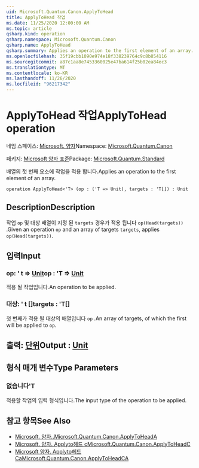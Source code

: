 ```yaml
---
uid: Microsoft.Quantum.Canon.ApplyToHead
title: ApplyToHead 작업
ms.date: 11/25/2020 12:00:00 AM
ms.topic: article
qsharp.kind: operation
qsharp.namespace: Microsoft.Quantum.Canon
qsharp.name: ApplyToHead
qsharp.summary: Applies an operation to the first element of an array.
ms.openlocfilehash: 35f19cbb1090e974e18f338239764c9c8b854116
ms.sourcegitcommit: a87c1aa8e7453360025e47ba614f25b02ea84ec3
ms.translationtype: MT
ms.contentlocale: ko-KR
ms.lasthandoff: 11/26/2020
ms.locfileid: "96217342"
---
```

# <a name="applytohead-operation"></a><span data-ttu-id="5d48d-102">ApplyToHead 작업</span><span class="sxs-lookup"><span data-stu-id="5d48d-102">ApplyToHead operation</span></span>

<span data-ttu-id="5d48d-103">네임 스페이스: [Microsoft. 양자](xref:Microsoft.Quantum.Canon)</span><span class="sxs-lookup"><span data-stu-id="5d48d-103">Namespace: [Microsoft.Quantum.Canon](xref:Microsoft.Quantum.Canon)</span></span>

<span data-ttu-id="5d48d-104">패키지: [Microsoft 양자 표준](https://nuget.org/packages/Microsoft.Quantum.Standard)</span><span class="sxs-lookup"><span data-stu-id="5d48d-104">Package: [Microsoft.Quantum.Standard](https://nuget.org/packages/Microsoft.Quantum.Standard)</span></span>


<span data-ttu-id="5d48d-105">배열의 첫 번째 요소에 작업을 적용 합니다.</span><span class="sxs-lookup"><span data-stu-id="5d48d-105">Applies an operation to the first element of an array.</span></span>

```qsharp
operation ApplyToHead<'T> (op : ('T => Unit), targets : 'T[]) : Unit
```


## <a name="description"></a><span data-ttu-id="5d48d-106">Description</span><span class="sxs-lookup"><span data-stu-id="5d48d-106">Description</span></span>

<span data-ttu-id="5d48d-107">작업 `op` 및 대상 배열이 지정 된 `targets` 경우가 적용 됩니다 `op(Head(targets))` .</span><span class="sxs-lookup"><span data-stu-id="5d48d-107">Given an operation `op` and an array of targets `targets`, applies `op(Head(targets))`.</span></span>

## <a name="input"></a><span data-ttu-id="5d48d-108">입력</span><span class="sxs-lookup"><span data-stu-id="5d48d-108">Input</span></span>

### <a name="op--t--unit"></a><span data-ttu-id="5d48d-109">op: ' t => [Unit](xref:microsoft.quantum.lang-ref.unit)</span><span class="sxs-lookup"><span data-stu-id="5d48d-109">op : 'T => [Unit](xref:microsoft.quantum.lang-ref.unit)</span></span> 

<span data-ttu-id="5d48d-110">적용 될 작업입니다.</span><span class="sxs-lookup"><span data-stu-id="5d48d-110">An operation to be applied.</span></span>


### <a name="targets--t"></a><span data-ttu-id="5d48d-111">대상: ' t []</span><span class="sxs-lookup"><span data-stu-id="5d48d-111">targets : 'T[]</span></span>

<span data-ttu-id="5d48d-112">첫 번째가 적용 될 대상의 배열입니다 `op` .</span><span class="sxs-lookup"><span data-stu-id="5d48d-112">An array of targets, of which the first will be applied to `op`.</span></span>



## <a name="output--unit"></a><span data-ttu-id="5d48d-113">출력: [단위](xref:microsoft.quantum.lang-ref.unit)</span><span class="sxs-lookup"><span data-stu-id="5d48d-113">Output : [Unit](xref:microsoft.quantum.lang-ref.unit)</span></span>



## <a name="type-parameters"></a><span data-ttu-id="5d48d-114">형식 매개 변수</span><span class="sxs-lookup"><span data-stu-id="5d48d-114">Type Parameters</span></span>

### <a name="t"></a><span data-ttu-id="5d48d-115">없습니다</span><span class="sxs-lookup"><span data-stu-id="5d48d-115">'T</span></span>

<span data-ttu-id="5d48d-116">적용할 작업의 입력 형식입니다.</span><span class="sxs-lookup"><span data-stu-id="5d48d-116">The input type of the operation to be applied.</span></span>

## <a name="see-also"></a><span data-ttu-id="5d48d-117">참고 항목</span><span class="sxs-lookup"><span data-stu-id="5d48d-117">See Also</span></span>

- [<span data-ttu-id="5d48d-118">Microsoft. 양자..</span><span class="sxs-lookup"><span data-stu-id="5d48d-118">Microsoft.Quantum.Canon.ApplyToHeadA</span></span>](xref:Microsoft.Quantum.Canon.ApplyToHeadA)
- [<span data-ttu-id="5d48d-119">Microsoft. 양자. Applyto헤드 c</span><span class="sxs-lookup"><span data-stu-id="5d48d-119">Microsoft.Quantum.Canon.ApplyToHeadC</span></span>](xref:Microsoft.Quantum.Canon.ApplyToHeadC)
- [<span data-ttu-id="5d48d-120">Microsoft 양자. Applyto헤드 Ca</span><span class="sxs-lookup"><span data-stu-id="5d48d-120">Microsoft.Quantum.Canon.ApplyToHeadCA</span></span>](xref:Microsoft.Quantum.Canon.ApplyToHeadCA)